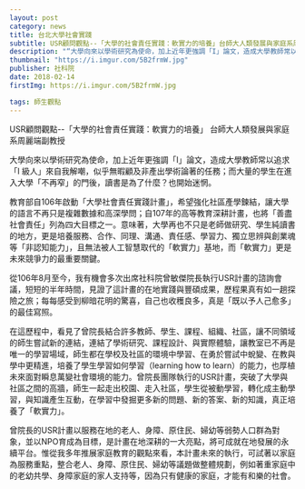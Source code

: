 ```yaml
---
layout: post
category: news
title: 台北大學社會實踐
subtitle: USR顧問觀點--「大學的社會責任實踐：軟實力的培養」台師大人類發展與家庭系周麗端副教授
description: "“大學向來以學術研究為使命，加上近年更強調「I」論文，造成大學教師常以追求「I級人」來自我解嘲，似乎無暇顧及非產出學術論著的任務..."
thumbnail: "https://i.imgur.com/5B2frmW.jpg"
publisher: 社科院
date: 2018-02-14
firstImg: https://i.imgur.com/5B2frmW.jpg

tags: 師生觀點
---
```


USR顧問觀點--「大學的社會責任實踐：軟實力的培養」
台師大人類發展與家庭系周麗端副教授

大學向來以學術研究為使命，加上近年更強調「I」論文，造成大學教師常以追求「I 級人」來自我解嘲，似乎無暇顧及非產出學術論著的任務；而大量的學生在進入大學「不再窄」的門後，讀書是為了什麼？也開始迷惘。

教育部自106年啟動「大學社會責任實踐計畫」，希望強化社區產學鍊結，讓大學的語言不再只是複雜數據和高深學問；自107年的高等教育深耕計畫，也將「善盡社會責任」列為四大目標之一。意味著，大學再也不只是老師做研究、學生純讀書的地方，更是培養服務、合作、同理、溝通、責任感、學習力、獨立思辨與創業魂等「非認知能力」，且無法被人工智慧取代的「軟實力」基地，而「軟實力」更是未來競爭力的最重要關鍵。

從106年8月至今，我有機會多次出席社科院曾敏傑院長執行USR計畫的諮詢會議，短短的半年時間，見證了這計畫的在地實踐與豐碩成果，歷程果真有如一趟探險之旅；每每感受到柳暗花明的驚喜，自己也收穫良多，真是「既以予人己愈多」的最佳寫照。

在這歷程中，看見了曾院長結合許多教師、學生、課程、組織、社區，讓不同領域的師生嘗試新的連結，連結了學術研究、課程設計、與實際體驗，讓教室已不再是唯一的學習場域，師生都在學校及社區的環境中學習、在勇於嘗試中蛻變、在教與學中更精進，培養了學生學習如何學習（learning how to learn）的能力，也厚植未來面對瞬息萬變社會環境的能力。曾院長團隊執行的USR計畫，突破了大學與社區之間的高牆，師生一起走出校園、走入社區，學生從被動學習，轉化成主動學習，與知識產生互動，在學習中發掘更多新的問題、新的答案、新的知識，真正培養了「軟實力」。

曾院長的USR計畫以服務在地的老人、身障、原住民、婦幼等弱勢人口群為對象，並以NPO育成為目標，是計畫在地深耕的一大亮點，將可成就在地發展的永續平台。惟從我多年推展家庭教育的觀點來看，本計畫未來的執行，可試著以家庭為服務重點，整合老人、身障、原住民、婦幼等議題做整體規劃，例如著重家庭中的老幼共學、身障家庭的家人支持等，因為只有健康的家庭，才能有和樂的社會。